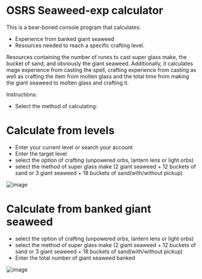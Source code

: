 # OSRS Seaweed-exp calculator
This is a bear-boned console program that calculates: 
- Experience from banked giant seaweed
- Resources needed to reach a specific crafting level.

Resources containing the number of runes to cast super glass make, the bucket of sand, and obviously the giant seaweed.
Additionally, it calculates mage experience from casting the spell, crafting experience from casting as well as crafting the item from molten glass and the total time from making the giant seaweed to molten glass and crafting it.

Instructions: 
- Select the method of calculating:

# Calculate from levels
- Enter your current level or search your account
- Enter the target level
- select the option of crafting (unpowered orbs, lantern lens or light orbs)
- select the method of super glass make (2 giant seaweed + 12 buckets of sand or 3 giant seaweed + 18 buckets of sand(with/without pickup)

![image](https://github.com/GnarIes/OSRS/assets/61062717/04d32253-81ba-4225-9fcc-0cc7ff3d1a3f)

# Calculate from banked giant seaweed
- select the option of crafting (unpowered orbs, lantern lens or light orbs)
- select the method of super glass make (2 giant seaweed + 12 buckets of sand or 3 giant seaweed + 18 buckets of sand(with/without pickup)
- Enter the total number of giant seaweed banked

![image](https://github.com/GnarIes/OSRS/assets/61062717/c0761291-11d7-4d94-8941-bd3a83f521ac)

